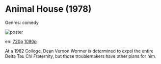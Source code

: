 # Animal House (1978)

Genres: comedy

![poster](http://image.tmdb.org/t/p/w500/AuJkgAh7zAGsm7Oo3CGyDtYvzg0.jpg)

en:
  [720p](magnet:?xt=urn:btih:3D75D936849FC3B7B6E0BAD4D58638146A13BA14&tr=udp://glotorrents.pw:6969/announce&tr=udp://tracker.opentrackr.org:1337/announce&tr=udp://torrent.gresille.org:80/announce&tr=udp://tracker.openbittorrent.com:80&tr=udp://tracker.coppersurfer.tk:6969&tr=udp://tracker.leechers-paradise.org:6969&tr=udp://p4p.arenabg.ch:1337&tr=udp://tracker.internetwarriors.net:1337)
  [1080p](magnet:?xt=urn:btih:C524CC41C7F377AC8FAE50AB1D78A832DAC7938F&tr=udp://glotorrents.pw:6969/announce&tr=udp://tracker.opentrackr.org:1337/announce&tr=udp://torrent.gresille.org:80/announce&tr=udp://tracker.openbittorrent.com:80&tr=udp://tracker.coppersurfer.tk:6969&tr=udp://tracker.leechers-paradise.org:6969&tr=udp://p4p.arenabg.ch:1337&tr=udp://tracker.internetwarriors.net:1337)
  


At a 1962 College, Dean Vernon Wormer is determined to expel the entire Delta Tau Chi Fraternity, but those troublemakers have other plans for him.